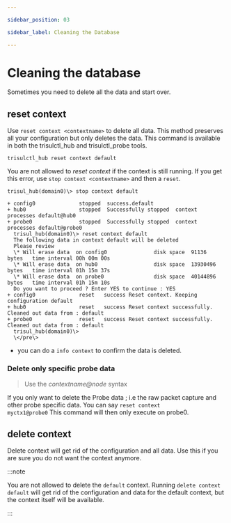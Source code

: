 ```yaml
---

sidebar_position: 03

sidebar_label: Cleaning the Database

---
```


# Cleaning the database

Sometimes you need to delete all the data and start over.

## reset context

Use `reset context <contextname>` to delete all data. This method
preserves all your configuration but only deletes the data. This command
is available in both the trisulctl_hub and trisulctl_probe tools.

```language-lua
trisulctl_hub reset context default
```

You are not allowed to *reset context* if the context is still running.
If you get this error, use `stop context <contextname>` and then a
`reset`.

```
trisul_hub(domain0)\> stop context default

+ config0              stopped  success.default
+ hub0                 stopped  Successfully stopped  context processes default@hub0
+ probe0               stopped  Successfully stopped  context processes default@probe0
  trisul_hub(domain0)\> reset context default
  The following data in context default will be deleted
  Please review 
  \* Will erase data  on config0               disk space  91136                bytes   time interval 00h 00m 00s         
  \* Will erase data  on hub0                  disk space  13930496             bytes   time interval 01h 15m 37s         
  \* Will erase data  on probe0                disk space  40144896             bytes   time interval 01h 15m 10s         
  Do you want to proceed ? Enter YES to continue : YES
+ config0              reset   success Reset context. Keeping configuration default
+ hub0                 reset   success Reset context successfully. Cleaned out data from : default
+ probe0               reset   success Reset context successfully. Cleaned out data from : default
  trisul_hub(domain0)\> 
  \</pre\>
```

- you can do a `info context` to confirm the data is deleted.

### Delete only specific probe data

> Use the *contextname@node* syntax

If you only want to delete the Probe data ; i.e the raw packet capture
and other probe specific data. You can say <code>reset context
myctx1@probe0</code> This command will then only execute on probe0.

## delete context

Delete context will get rid of the configuration and all data. Use this
if you are sure you do not want the context anymore.

:::note 

You are not allowed to delete the `default` context. Running
`delete context default` will get rid of the configuration and data for
the default context, but the context itself will be available.

:::
